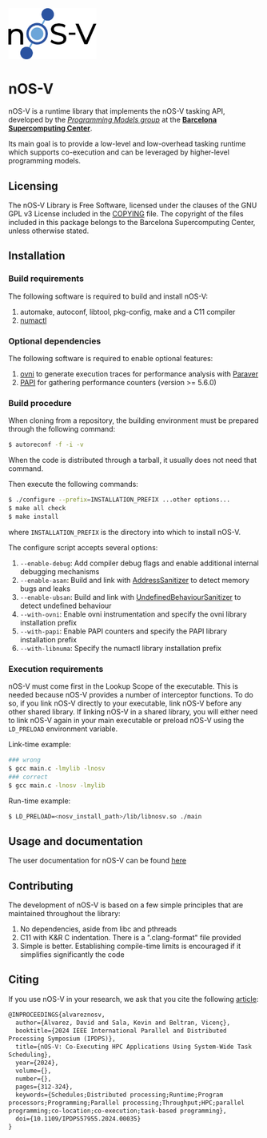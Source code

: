 <img src="/docs/img/nos-v-logo-full.png" width=35% height=35%>

# nOS-V

nOS-V is a runtime library that implements the nOS-V tasking API,
developed by the [*Programming Models group*](https://pm.bsc.es/)
at the [**Barcelona Supercomputing Center**](http://www.bsc.es/).

Its main goal is to provide a low-level and low-overhead tasking
runtime which supports co-execution and can be leveraged by higher-level
programming models.

## Licensing

The nOS-V Library is Free Software, licensed under the clauses of the
GNU GPL v3 License included in the [COPYING](COPYING) file.
The copyright of the files included in this package belongs to the
Barcelona Supercomputing Center, unless otherwise stated.

## Installation

### Build requirements

The following software is required to build and install nOS-V:

1. automake, autoconf, libtool, pkg-config, make and a C11 compiler
1. [numactl](http://oss.sgi.com/projects/libnuma/)

### Optional dependencies

The following software is required to enable optional features:

1. [ovni](https://github.com/bsc-pm/ovni) to generate execution traces for performance analysis with [Paraver](https://tools.bsc.es/paraver)
1. [PAPI](http://icl.utk.edu/papi/software/) for gathering performance counters (version >= 5.6.0)

### Build procedure

When cloning from a repository, the building environment must be prepared through the following command:

```sh
$ autoreconf -f -i -v
```

When the code is distributed through a tarball, it usually does not need that command.

Then execute the following commands:

```sh
$ ./configure --prefix=INSTALLATION_PREFIX ...other options...
$ make all check
$ make install
```

where `INSTALLATION_PREFIX` is the directory into which to install nOS-V.

The configure script accepts several options:

1. `--enable-debug`: Add compiler debug flags and enable additional internal debugging mechanisms
1. `--enable-asan`: Build and link with [AddressSanitizer](https://github.com/google/sanitizers/wiki/AddressSanitizer) to detect memory bugs and leaks
1. `--enable-ubsan`: Build and link with [UndefinedBehaviourSanitizer](https://clang.llvm.org/docs/UndefinedBehaviorSanitizer.html) to detect undefined behaviour
1. `--with-ovni`: Enable ovni instrumentation and specify the ovni library installation prefix
1. `--with-papi`: Enable PAPI counters and specify the PAPI library installation prefix
1. `--with-libnuma`: Specify the numactl library installation prefix

### Execution requirements

nOS-V must come first in the Lookup Scope of the executable. This is needed because nOS-V provides a number of interceptor functions. To do so, if you link nOS-V directly to your executable, link nOS-V before any other shared library. If linking nOS-V in a shared library, you will either need to link nOS-V again in your main executable or preload nOS-V using the `LD_PRELOAD` environment variable.

Link-time example:

```sh
### wrong
$ gcc main.c -lmylib -lnosv
### correct
$ gcc main.c -lnosv -lmylib
```

Run-time example:

```sh
$ LD_PRELOAD=<nosv_install_path>/lib/libnosv.so ./main
```

## Usage and documentation

The user documentation for nOS-V can be found [here](docs/index.md)

## Contributing

The development of nOS-V is based on a few simple principles that are maintained throughout the library:

1. No dependencies, aside from libc and pthreads
1. C11 with K&R C indentation. There is a ".clang-format" file provided
1. Simple is better. Establishing compile-time limits is encouraged if it simplifies significantly the code

## Citing

If you use nOS-V in your research, we ask that you cite the following [article](https://ieeexplore.ieee.org/document/10579254):

```
@INPROCEEDINGS{alvareznosv,
  author={Álvarez, David and Sala, Kevin and Beltran, Vicenç},
  booktitle={2024 IEEE International Parallel and Distributed Processing Symposium (IPDPS)},
  title={nOS-V: Co-Executing HPC Applications Using System-Wide Task Scheduling},
  year={2024},
  volume={},
  number={},
  pages={312-324},
  keywords={Schedules;Distributed processing;Runtime;Program processors;Programming;Parallel processing;Throughput;HPC;parallel programming;co-location;co-execution;task-based programming},
  doi={10.1109/IPDPS57955.2024.00035}
}
```
